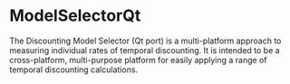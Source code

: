 # ModelSelectorQt
The Discounting Model Selector (Qt port) is a multi-platform approach to measuring individual rates of temporal discounting.  It is intended to be a cross-platform, multi-purpose platform for easily applying a range of temporal discounting calculations.
